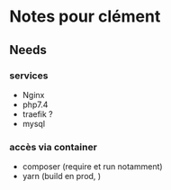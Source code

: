 # Notes pour clément

## Needs
### services
- Nginx
- php7.4
- traefik ?
- mysql

### accès via container
- composer (require et run notamment)
- yarn (build en prod, )